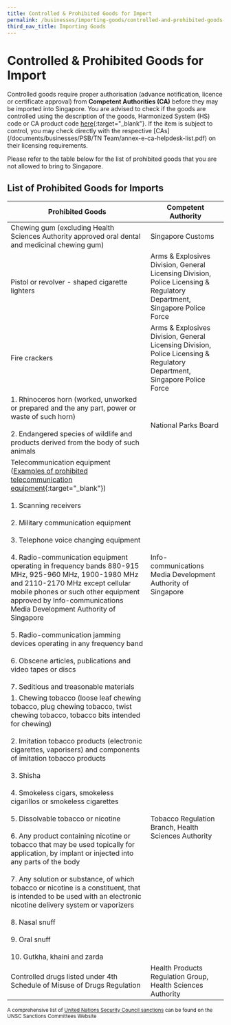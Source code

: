 ```yaml
---
title: Controlled & Prohibited Goods for Import
permalink: /businesses/importing-goods/controlled-and-prohibited-goods-for-import
third_nav_title: Importing Goods
---
```


# Controlled & Prohibited Goods for Import

Controlled goods require proper authorisation (advance notification, licence or certificate approval) from  **Competent Authorities (CA)**  before they may be imported into Singapore. You are advised to check if the goods are controlled using the description of the goods, Harmonized System (HS) code or CA product code [here](https://www.tradenet.gov.sg/tradenet/portlets/search/searchHSCA/searchInitHSCA.do){:target="_blank"}. If the item is subject to control, you may check directly with the respective [CAs](/documents/businesses/PSB/TN Team/annex-e-ca-helpdesk-list.pdf) on their licensing requirements.

Please refer to the table below for the list of prohibited goods that you are not allowed to bring to Singapore.

## List of Prohibited Goods for Imports


|Prohibited Goods |  Competent Authority|
|---|---|
| Chewing gum (excluding Health Sciences Authority approved oral dental and medicinal chewing gum)|Singapore Customs|
| Pistol or revolver - shaped cigarette lighters |  Arms & Explosives Division, General Licensing Division, Police Licensing & Regulatory Department, Singapore Police Force|
| Fire crackers  | Arms & Explosives Division, General Licensing Division, Police Licensing & Regulatory Department, Singapore Police Force |
| 1. Rhinoceros horn (worked, unworked or prepared and the any part, power or waste of such horn)  <br><br> 2. Endangered species of wildlife and products derived from the body of such animals  |National Parks Board  |
| Telecommunication equipment <br> ([Examples of prohibited telecommunication equipment](http://www.imda.gov.sg/ProhibitedEquipment){:target="_blank"}) <br><br>  1. Scanning  receivers <br><br> 2. Military communication equipment  <br><br> 3. Telephone voice changing equipment  <br><br> 4. Radio-communication equipment operating in frequency bands 880-915 MHz, 925-960 MHz, 1900-1980 MHz and 2110-2170 MHz except cellular mobile phones or such other equipment approved by Info-communications Media Development Authority of Singapore  <br><br> 5. Radio-communication jamming devices operating in any frequency band  <br><br> 6. Obscene articles, publications and video tapes or discs  <br><br> 7. Seditious and treasonable materials | Info-communications Media Development Authority of Singapore|
|  1. Chewing tobacco (loose leaf chewing tobacco, plug chewing tobacco, twist chewing tobacco, tobacco bits intended for chewing) <br><br>  2. Imitation tobacco products (electronic cigarettes, vaporisers) and components of imitation tobacco products  <br><br> 3. Shisha  <br><br> 4. Smokeless cigars, smokeless cigarillos or smokeless cigarettes  <br><br> 5. Dissolvable tobacco or nicotine  <br><br>  6. Any product containing nicotine or tobacco that may be used topically for application, by implant or injected into any parts of the body <br><br> 7. Any solution or substance, of which tobacco or nicotine is a constituent, that is intended to be used with an electronic nicotine delivery system or vaporizers  <br><br> 8. Nasal snuff  <br><br> 9. Oral snuff  <br><br>  10. Gutkha, khaini and zarda | Tobacco Regulation Branch, Health Sciences Authority|
| Controlled drugs listed under 4th Schedule of Misuse of Drugs Regulation | Health Products Regulation Group, Health Sciences Authority | 

<sup>A comprehensive list of [United Nations Security Council sanctions](/businesses/united-nations-security-council-sanctions/) can be found on the UNSC Sanctions Committees Website

